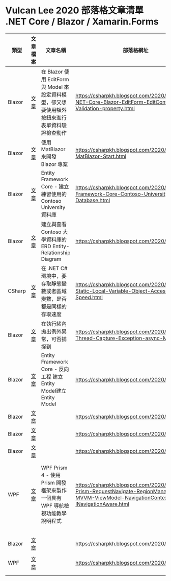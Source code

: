 # Vulcan Lee 2020 部落格文章清單 .NET Core / Blazor / Xamarin.Forms

|類型|文章檔案|文章名稱|部落格網址|
|-|-|-|-|
|Blazor|[文章](Blazor/ASP-NET-Core-Blazor-EditForm-EditContext-Form-Validation-property.md)|在 Blazor 使用 EditForm 與 Model 來設定資料模型，卻又想要使用額外按鈕來進行表單資料驗證檢查動作|https://csharpkh.blogspot.com/2020/05/ASP-NET-Core-Blazor-EditForm-EditContext-Form-Validation-property.html|
|Blazor|[文章](Blazor/Blazor-MatBlazor-Start.md)|使用 MatBlazor 來開發 Blazor 專案|https://csharpkh.blogspot.com/2020/05/Blazor-MatBlazor-Start.html|
|Blazor|[文章](EFCore/Entity-Framework-Core-Contoso-University-Database.md)|Entity Framework Core - 建立練習使用的 Contoso University 資料庫|https://csharpkh.blogspot.com/2020/09/Entity-Framework-Core-Contoso-University-Database.html|
|Blazor|[文章](EFCore/Entity-Framework-Core-ERD-Entity-Relationship-Diagram-SSMS.md)|建立與查看Contoso 大學資料庫的 ERD Entity-Relationship Diagram|https://csharpkh.blogspot.com/2020/09/.html|
|CSharp|[文章](CSharp/CSharp-Static-Local-Variable-Object-Access-Speed.md)|在 .NET C# 環境中，要存取靜態變數或者區域變數，是否都是同樣的存取速度|https://csharpkh.blogspot.com/2020/09/CSharp-Static-Local-Variable-Object-Access-Speed.html|
|Blazor|[文章](EFCore/CSharp-Thread-Capture-Exception-async-Method.md)|在執行緒內拋出例外異常，可否捕捉到|https://csharpkh.blogspot.com/2020/09/CSharp-Thread-Capture-Exception-async-Method.html|
|Blazor|[文章](EFCore/Entity-Framework-Core-Model-DbContext-Reverse-Engineer.md)|Entity Framework Core  - 反向工程 建立 Entity Model建立 Entity Model|https://csharpkh.blogspot.com/2020/09/.html|
|Blazor|[文章](EFCore/.md)||https://csharpkh.blogspot.com/2020/09/.html|
|Blazor|[文章](EFCore/.md)||https://csharpkh.blogspot.com/2020/09/.html|
|Blazor|[文章](Blazor/.md)||https://csharpkh.blogspot.com/2020/09/.html|
|||||
|||||
|WPF|[文章](WPF/WPF-Prism-RequestNavigate-RegionManager-MVVM-ViewModel-NavigationContext-INavigationAware.md)|WPF Prism 4 - 使用 Prism 開發框架來製作一個具有 WPF 導航檢視功能教學說明程式|https://csharpkh.blogspot.com/2020/05/WPF-Prism-RequestNavigate-RegionManager-MVVM-ViewModel-NavigationContext-INavigationAware.html|
|||||
|||||
|||||
|||||
|||||
|Blazor|[文章](Blazor/.md)||https://csharpkh.blogspot.com/2020/05/.html|
|||||
|WPF|[文章](WPF/.md)||https://csharpkh.blogspot.com/2020/05/.html|
|||||
|||||

